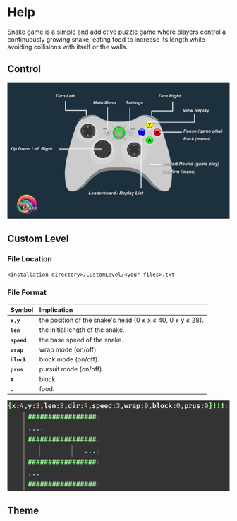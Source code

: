 # Help
Snake game is a simple and addictive puzzle game where players control a continuously growing snake, eating food to increase its length while avoiding collisions with itself or the walls.

## Control
![help_control.png](help_control.png)

## Custom Level
### File Location
`<installation directory>/CustomLevel/<your files>.txt`
### File Format
|**Symbol**|**Implication**|
| :--- | :--- |
|**`x,y`**|the position of the snake's head (0 ≤ x ≤ 40, 0 ≤ y ≤ 28).|
|**`len`**|the initial length of the snake.|
|**`speed`**|the base speed of the snake.|
|**`wrap`**|wrap mode (on/off).|
|**`block`**|block mode (on/off).|
|**`prus`**|pursuit mode (on/off).|
|**`#`**|block.|
|**`.`**|food.|
![EverEdit_2wHUkRs4GM.png](EverEdit_2wHUkRs4GM.png)
## Theme
